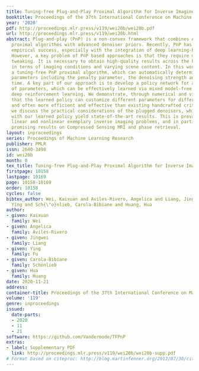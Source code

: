 ```yaml
---
title: Tuning-free Plug-and-Play Proximal Algorithm for Inverse Imaging Problems
booktitle: Proceedings of the 37th International Conference on Machine Learning
year: '2020'
pdf: http://proceedings.mlr.press/v119/wei20b/wei20b.pdf
url: http://proceedings.mlr.press/v119/wei20b.html
abstract: Plug-and-play (PnP) is a non-convex framework that combines ADMM or other
  proximal algorithms with advanced denoiser priors. Recently, PnP has achieved great
  empirical success, especially with the integration of deep learning-based denoisers.
  However, a key problem of PnP based approaches is that they require manual parameter
  tweaking. It is necessary to obtain high-quality results across the high discrepancy
  in terms of imaging conditions and varying scene content. In this work, we present
  a tuning-free PnP proximal algorithm, which can automatically determine the internal
  parameters including the penalty parameter, the denoising strength and the terminal
  time. A key part of our approach is to develop a policy network for automatic search
  of parameters, which can be effectively learned via mixed model-free and model-based
  deep reinforcement learning. We demonstrate, through numerical and visual experiments,
  that the learned policy can customize different parameters for different states,
  and often more efficient and effective than existing handcrafted criteria. Moreover,
  we discuss the practical considerations of the plugged denoisers, which together
  with our learned policy yield state-of-the-art results. This is prevalent on both
  linear and nonlinear exemplary inverse imaging problems, and in particular, we show
  promising results on Compressed Sensing MRI and phase retrieval.
layout: inproceedings
series: Proceedings of Machine Learning Research
publisher: PMLR
issn: 2640-3498
id: wei20b
month: 0
tex_title: Tuning-free Plug-and-Play Proximal Algorithm for Inverse Imaging Problems
firstpage: 10158
lastpage: 10169
page: 10158-10169
order: 10158
cycles: false
bibtex_author: Wei, Kaixuan and Aviles-Rivero, Angelica and Liang, Jingwei and Fu,
  Ying and Sch{\"o}nlieb, Carola-Bibiane and Huang, Hua
author:
- given: Kaixuan
  family: Wei
- given: Angelica
  family: Aviles-Rivero
- given: Jingwei
  family: Liang
- given: Ying
  family: Fu
- given: Carola-Bibiane
  family: Schönlieb
- given: Hua
  family: Huang
date: 2020-11-21
address: 
container-title: Proceedings of the 37th International Conference on Machine Learning
volume: '119'
genre: inproceedings
issued:
  date-parts:
  - 2020
  - 11
  - 21
software: https://github.com/Vandermode/TFPnP
extras:
- label: Supplementary PDF
  link: http://proceedings.mlr.press/v119/wei20b/wei20b-supp.pdf
# Format based on citeproc: http://blog.martinfenner.org/2013/07/30/citeproc-yaml-for-bibliographies/
---
```

